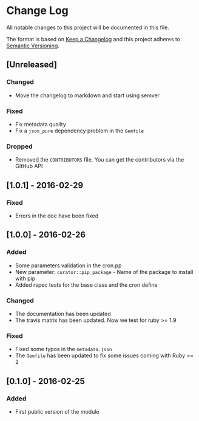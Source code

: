 # Change Log
All notable changes to this project will be documented in this file.

The format is based on [Keep a Changelog](http://keepachangelog.com/)
and this project adheres to [Semantic Versioning](http://semver.org/).

## [Unreleased]
### Changed
- Move the changelog to markdown and start using semver

### Fixed
- Fix metadata quality
- Fix a `json_pure` dependency problem in the `Gemfile`

### Dropped
- Removed the `CONTRIBUTORS` file. You can get the contributors via the GitHub API

## [1.0.1] - 2016-02-29
### Fixed
- Errors in the doc have been fixed

## [1.0.0] - 2016-02-26
### Added
- Some parameters validation in the cron.pp
- New parameter: `curator::pip_package` - Name of the package to install with pip
- Added rspec tests for the base class and the cron define

### Changed
- The documentation has been updated
- The travis matrix has been updated. Now we test for ruby >= 1.9

### Fixed
- Fixed some typos in the `metadata.json`
- The `Gemfile` has been updated to fix some issues coming with Ruby >= 2

## [0.1.0] - 2016-02-25
### Added
- First public version of the module
